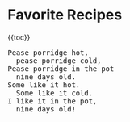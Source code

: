 # Favorite Recipes

{{toc}}

<pre class="poetry">
Pease porridge hot,
  pease porridge cold,
Pease porridge in the pot
  nine days old.
Some like it hot.
  Some like it cold.
I like it in the pot,
  nine days old!
</pre>
